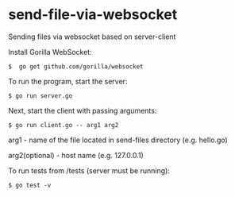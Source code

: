 # send-file-via-websocket

Sending files via websocket based on server-client

Install Gorilla WebSocket:

    $  go get github.com/gorilla/websocket

To run the program, start the server:

    $ go run server.go

Next, start the client with passing arguments:

    $ go run client.go -- arg1 arg2

arg1 - name of the file located in send-files directory (e.g. hello.go)

arg2(optional) - host name (e.g. 127.0.0.1)

To run tests from /tests (server must be running):

    $ go test -v